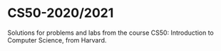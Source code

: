 # CS50-2020/2021
 Solutions for problems and labs from the course CS50: Introduction to Computer Science, from Harvard.
